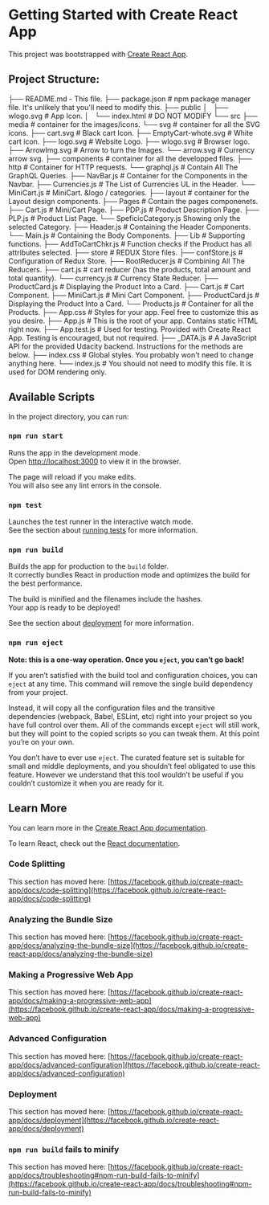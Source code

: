 <!-- prettier-ignore -->
# Getting Started with Create React App

This project was bootstrapped with [Create React App](https://github.com/facebook/create-react-app).

## Project Structure:

<!-- prettier-ignore -->
├── README.md - This file.
├── package.json # npm package manager file. It's unlikely that you'll need to modify this.
├── public
│   ├── wlogo.svg # App Icon.
│   └── index.html # DO NOT MODIFY
└── src
    ├── media # container for the images/icons.
        └── svg # container for all the SVG icons.
            ├── cart.svg # Black cart Icon.
            ├── EmptyCart-whote.svg # White cart icon.
            ├── logo.svg # Website Logo.
            ├── wlogo.svg # Browser logo.
            ├── ArrowImg.svg # Arrow to turn the Images.
            └── arrow.svg # Currency arrow svg.
    ├── components # container for all the developped files.
        ├── http # Container for HTTP requests.
            └── graphql.js # Contain All The GraphQL Queries.
        ├── NavBar.js # Container for the Components in the Navbar.
            ├── Currencies.js # The List of Currencies UL in the Header.
            └── MiniCart.js # MiniCart.
            &logo / categories.
        ├── layout # container for the Layout design components.
            ├── Pages # Contain the pages componenets.
                ├── Cart.js # Mini/Cart Page.
                ├── PDP.js # Product Description Page.
                ├── PLP.js # Product List Page.
                └── SpeficicCategory.js Showing only the selected Category.
            ├── Header.js # Containing the Header Components.
            └── Main.js # Containing the Body Components.
            ├── Lib # Supporting functions.
                ├── AddToCartChkr.js # Function checks if the Product has all attributes selected.
            ├── store # REDUX Store files.
                ├── confStore.js # Configuration of Redux Store.
                ├── RootReducer.js # Combining All The Reducers.
                ├── cart.js # cart reducer (has the products, total amount and total quantity).
                └── currency.js # Currency State Reducer.
        ├── ProductCard.js # Displaying the Product Into a Card.
        ├── Cart.js # Cart Component.
        ├── MiniCart.js # Mini Cart Component.
        ├── ProductCard.js # Displaying the Product Into a Card.
        └── Products.js # Container for all the Products.
    ├── App.css # Styles for your app. Feel free to customize this as you desire.
    ├── App.js # This is the root of your app. Contains static HTML right now.
    ├── App.test.js # Used for testing. Provided with Create React App. Testing is encouraged, but not required.
    ├── _DATA.js # A JavaScript API for the provided Udacity backend. Instructions for the methods are below.
    ├── index.css # Global styles. You probably won't need to change anything here.
    └── index.js # You should not need to modify this file. It is used for DOM rendering only.

## Available Scripts

In the project directory, you can run:

### `npm run start`

Runs the app in the development mode.\
Open [http://localhost:3000](http://localhost:3000) to view it in the browser.

The page will reload if you make edits.\
You will also see any lint errors in the console.

### `npm test`

Launches the test runner in the interactive watch mode.\
See the section about [running tests](https://facebook.github.io/create-react-app/docs/running-tests) for more information.

### `npm run build`

Builds the app for production to the `build` folder.\
It correctly bundles React in production mode and optimizes the build for the best performance.

The build is minified and the filenames include the hashes.\
Your app is ready to be deployed!

See the section about [deployment](https://facebook.github.io/create-react-app/docs/deployment) for more information.

### `npm run eject`

**Note: this is a one-way operation. Once you `eject`, you can’t go back!**

If you aren’t satisfied with the build tool and configuration choices, you can `eject` at any time. This command will remove the single build dependency from your project.

Instead, it will copy all the configuration files and the transitive dependencies (webpack, Babel, ESLint, etc) right into your project so you have full control over them. All of the commands except `eject` will still work, but they will point to the copied scripts so you can tweak them. At this point you’re on your own.

You don’t have to ever use `eject`. The curated feature set is suitable for small and middle deployments, and you shouldn’t feel obligated to use this feature. However we understand that this tool wouldn’t be useful if you couldn’t customize it when you are ready for it.

## Learn More

You can learn more in the [Create React App documentation](https://facebook.github.io/create-react-app/docs/getting-started).

To learn React, check out the [React documentation](https://reactjs.org/).

### Code Splitting

This section has moved here: [https://facebook.github.io/create-react-app/docs/code-splitting](https://facebook.github.io/create-react-app/docs/code-splitting)

### Analyzing the Bundle Size

This section has moved here: [https://facebook.github.io/create-react-app/docs/analyzing-the-bundle-size](https://facebook.github.io/create-react-app/docs/analyzing-the-bundle-size)

### Making a Progressive Web App

This section has moved here: [https://facebook.github.io/create-react-app/docs/making-a-progressive-web-app](https://facebook.github.io/create-react-app/docs/making-a-progressive-web-app)

### Advanced Configuration

This section has moved here: [https://facebook.github.io/create-react-app/docs/advanced-configuration](https://facebook.github.io/create-react-app/docs/advanced-configuration)

### Deployment

This section has moved here: [https://facebook.github.io/create-react-app/docs/deployment](https://facebook.github.io/create-react-app/docs/deployment)

### `npm run build` fails to minify

This section has moved here: [https://facebook.github.io/create-react-app/docs/troubleshooting#npm-run-build-fails-to-minify](https://facebook.github.io/create-react-app/docs/troubleshooting#npm-run-build-fails-to-minify)
